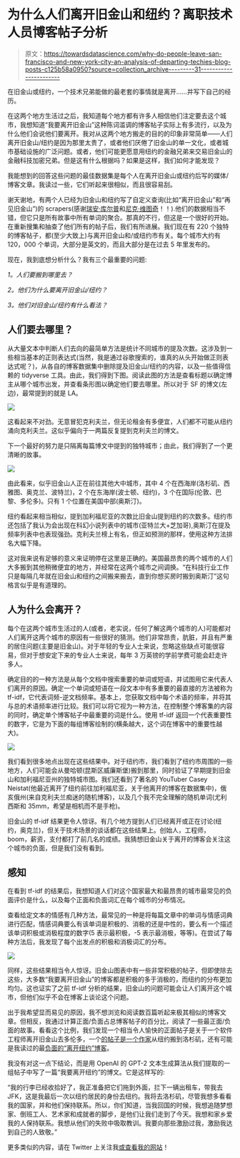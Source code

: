 # 为什么人们离开旧金山和纽约？离职技术人员博客帖子分析

> 原文：<https://towardsdatascience.com/why-do-people-leave-san-francisco-and-new-york-city-an-analysis-of-departing-techies-blog-posts-c125b58a0950?source=collection_archive---------31----------------------->

在旧金山或纽约，一个技术兄弟能做的最老套的事情就是离开……并写下自己的经历。

在这两个地方生活过之后，我知道每个地方都有许多人相信他们注定要去这个城市，我想知道“我要离开旧金山”这种陈词滥调的博客帖子实际上有多流行，以及为什么他们会说他们要离开。我对从这两个地方搬走的目的的印象非常简单——人们离开旧金山/纽约是因为那里太贵了，或者他们厌倦了旧金山的单一文化，或者城市基础设施的广泛问题。或者，他们可能更愿意用纽约的金融兄弟来交易旧金山的金融科技加密兄弟。但是这有什么根据吗？如果是这样，我们如何才能发现？

我能想到的回答这些问题的最佳数据集是每个人在离开旧金山或纽约后写的媒体/博客文章。我读过一些，它们听起来很相似，而且很容易刮。

谢天谢地，有两个人已经为旧金山和纽约写了自定义查询(比如“离开旧金山”和“再见旧金山”)的 scrapers(感谢[瑞安·库尔普](https://www.ryanckulp.com/leaving-san-francisco-meta-study/)和[尼克·维图奇](https://nickvitucci.com/blog/leaving-new-york/)！！).他们的数据相当不错，但它只是所有故事中所有单词的聚合。那真的不行，但这是一个很好的开始。在重新搜集和抽查了他们所有的帖子后，我们有所进展。我们现在有 220 个独特的博客帖子，都(至少大致上)与离开旧金山和/或纽约市有关。每个城市大约有 120，000 个单词，大部分是英文的，而且大部分是在过去 5 年里发布的。

现在，我到底想分析什么？我有三个最重要的问题:

*1。人们要搬到哪里去？*

*2。他们为什么要离开旧金山/纽约？*

*3。他们对旧金山/纽约有什么看法？*

## 人们要去哪里？

从大量文本中判断人们去向的最简单方法是统计不同城市的提及次数。这涉及到一些相当基本的正则表达式(当然，我是通过谷歌搜索的，谁真的从头开始做正则表达式呢？)，从各自的博客数据集中删除提及旧金山/纽约的内容，以及一些值得信赖的 tidyverse 工具。由此，我们得到下图。阅读此图的方法是查看标题以确定博主从哪个城市出发，并查看条形图以确定他们要去哪里。所以对于 SF 的博文(左边)，最常提到的就是 LA。

![](img/128f0c6de35ddcdab2ed7347428aa1a9.png)

这看起来不对劲。无意冒犯克利夫兰，但无论租金有多便宜，人们都不可能从纽约涌向克利夫兰。这似乎偏向于一两篇反复提到克利夫兰的博文。

下一个最好的努力是只隔离每篇博文中提到的独特城市；由此，我们得到了一个更清晰的故事。

![](img/071c88ece6992f68bbe8a9ef48a2378e.png)

由此看来，似乎旧金山人正在前往其他大中城市，其中 4 个在西海岸(洛杉矶、西雅图、奥克兰、波特兰)，2 个在东海岸(波士顿、纽约)，3 个在国际(伦敦、巴黎、多伦多)。只有 1 个位置在美国中部(奥斯汀)。

纽约看起来相当相似，提到加利福尼亚的次数比旧金山提到纽约的次数多。纽约市还包括了我认为会出现在科幻小说列表中的城市(亚特兰大+芝加哥),奥斯汀在提及频率列表中也表现强劲。克利夫兰榜上有名，但正如预测的那样，使用这种方法排名大幅下降。

这对我来说有足够的意义来证明停在这里是正确的。美国最昂贵的两个城市的人们大多搬到其他稍微便宜的地方，并经常在这两个城市之间调换。“在科技行业工作只是每隔几年就在旧金山和纽约之间搬来搬去，直到你想买房时搬到奥斯汀”这句格言似乎是有道理的。

## 人为什么会离开？

每个在这两个城市生活过的人(或者，老实说，任何了解这两个城市的人)可能都对人们离开这两个城市的原因有一些很好的猜测。他们非常昂贵，肮脏，并且有严重的居住问题(主要是旧金山)。对于年轻的专业人士来说，忽略这些缺点可能很容易，但对于想安定下来的专业人士来说，每年 3 万英镑的学前学费可能会赶走许多人。

确定目的的一种方法是从每个文档中搜索重要的单词或短语，并试图用它来代表人们离开的原因。确定一个单词或短语在一段文本中有多重要的最直接的方法被称为 tf-idf，它代表词频-逆文档频率。基本上，您获取文档中每个术语的频率，并将其与总的术语频率进行比较。我们可以将它视为一种方法，在控制整个博客集的内容的同时，确定单个博客帖子中最重要的词是什么。使用 tf-idf 返回一个代表重要性的数字，它是为下面的每组博客绘制的(横条越大，这个词在博客中的重要性越大)。

![](img/96f98e676c3b2097aad2c0d14f596a52.png)

我们看到很多地点出现在这些结果中。对于纽约市，我们看到了纽约市周围的一些地方，人们可能会从曼哈顿(昆斯区威廉斯堡)搬到那里，同时验证了早期提到旧金山和加利福尼亚州的独特城市图。我们还看到了著名的 YouTuber Casey Neistat(他最近离开了纽约前往加利福尼亚，关于他离开的博客在数据集中)，俄亥俄州(来自克利夫兰痴迷的随机博客)，以及几个我不完全理解的随机单词(尤利西斯和 35mm，希望是相机而不是手枪)。

旧金山的 tf-idf 结果更令人惊讶。有几个地方提到人们已经离开或正在讨论(纽约，奥克兰)，但关于技术场景的谈话都在这些结果上。创始人，工程师，boom，薪资，支付都打了前几名的成绩。我猜想旧金山关于离开的博客会关注这个城市的负面，但是我们没有看到。

## **感知**

在看到 tf-idf 的结果后，我想知道人们对这个国家最大和最昂贵的城市最常见的负面评价是什么，以及每个正面和负面词汇在每个城市的分布情况。

查看给定文本的情感有几种方法，最常见的一种是将每篇文章中的单词与情感词典进行匹配，情感词典要么有该单词是积极的、消极的还是中性的，要么有一个描述该单词积极或消极程度的数字(5 表示最积极，-5 表示最消极，等等)。在尝试了每种方法后，我发现了每个出发点的积极和消极词汇的分布。

![](img/da3f25638b80c69bb837aa0115f953b1.png)

同样，这些结果相当令人惊讶。旧金山图表中有一些非常积极的帖子，但即使除去这些，大多数“我要离开旧金山”的博客都是积极的多于消极的，而纽约的分布更加均匀。这也证实了之前 tf-idf 分析的结果，旧金山的问题可能会让人们离开这个城市，但他们似乎不会在博客上谈论这个问题。

出于我希望显而易见的原因，我不想浏览和阅读数百篇听起来极其相似的博客文章。但相反，我通过计算正面/负面占总博客帖子的百分比，阅读了一些最正面/负面的故事。看看这个比例，我们发现一个相当令人愉快的正面帖子是关于一个软件工程师离开旧金山去多伦多，一个[的帖子是一个作家](https://medium.com/@geoffgates/goodbye-new-york-city-you-bitch-ae92c8b6a1d5)从纽约搬到洛杉矶，还有可能是我读过的最[负面的“离开纽约”博客](https://medium.com/@geoffgates/goodbye-new-york-city-you-bitch-ae92c8b6a1d5)。

我没有对这一点下结论，而是用 OpenAI 的 GPT-2 文本生成算法从我们提取的一组帖子中写了一篇“我要离开纽约”的博文。它是这样写的:

“我的行李已经收拾好了，我正准备把它们拖到外面，拦下一辆出租车，带我去 JFK，这是我最后一次以纽约居民的身份去纽约。我将去洛杉矶，尽管我想多看看我的国家，并和他们保持联系。所以，你们知道，当我回国的时候，我想追随梦想家、倒班工人、艺术家和成就者的脚步，是他们让我们走到了今天。我想和家乡爱我的人保持联系。我想从他们的失败中吸取教训。我要向那些激励过我，激励我达到自己的人致敬。”

更多类似的内容，请在 Twitter 上关注我[或查看我的网站](https://twitter.com/tylerjrichards)！